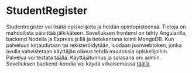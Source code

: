# StudentRegister

Studentregister voi lisätä opiskelijoita ja heidän opintopisteensä. Tietoja on mahdollista päivittää jälkikäteen.
Sovelluksen frontend on tehty Angularilla, backend Nodella ja Express.js:llä ja tietokantana toimii MongoDB. Kun palveluun kirjaudutaan tai rekisteröidytään, luodaan jsonwebtoken, jonka avulla vahvistetaan käyttäjän oikeus tehdä muutoksia opiskelijoihin.  
Palvelua voi testata [täällä](https://studentregister.vercel.app). Käyttäjätunnus ja salasana on: admin.  
Sovelluksen backend-koodia voi käydä vilkaisemassa [täällä]().
